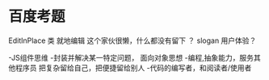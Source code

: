 # 百度考题

EditInPlace 类 就地编辑
这个家伙很懒，什么都没有留下 ？ slogan 用户体验？

-JS组件思维
    -封装并解决某一特定问题， 面向对象思想
    -编程,抽象能力，服务其他程序员
        把复杂留给自己，把便捷留给别人
    -代码的编写者，和阅读者/使用者